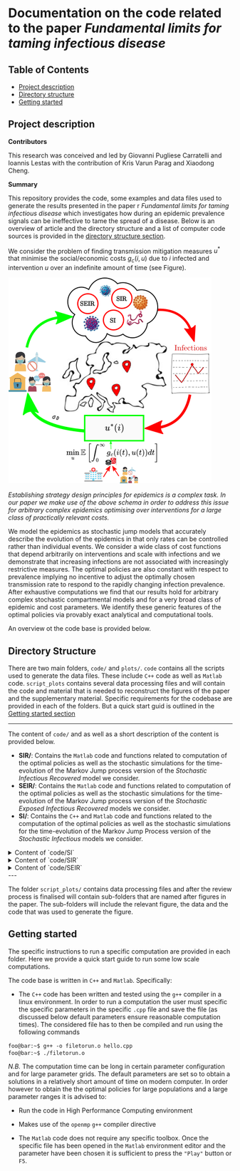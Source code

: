 # Documentation on the code related to the paper *Fundamental limits for taming infectious disease*


## Table of Contents
- [Project description](#introduction)
- [Directory structure](#directory-structure)
- [Getting started](#Getting-started)
## Project description

**Contributors**

This research was conceived and led by Giovanni Pugliese Carratelli and Ioannis Lestas with the contribution of Kris Varun Parag and Xiaodong Cheng.

**Summary**

This repository provides the code, some examples and data files used to generate the results presented in the paper r *Fundamental limits for taming infectious disease* which investigates how during an epidemic prevalence signals can be ineffective to tame the spread of a disease. Below is an overview of article and the directory structure and a list of computer code sources is provided in the [directory structure section](#directory-structure).


We consider the problem of finding transmission mitigation measures $u^\ast$ that minimise the social/economic costs $g_c(i,u)$ due to $i$ infected and intervention $u$ over an indefinite amount of time (see Figure). 

![Fundamental limits on taming epidemics](Diagram.png)

*Establishing strategy design principles for epidemics is a complex task. In our paper we make use of the above schema in order to address this issue for arbitrary complex epidemics optimising over interventions for a large class of practically relevant costs.*

We model the epidemics as stochastic jump models that accurately describe the evolution of the epidemics in that only rates can be controlled rather than individual events. We consider a wide class of cost functions that depend arbitrarily on interventions and scale with infections and we demonstrate that increasing infections are not associated with increasingly restrictive measures. The optimal policies are also constant with respect to prevalence implying no incentive to adjust the optimally chosen transmission rate to respond to the rapidly changing infection prevalence. After exhaustive computations we find that our results hold for arbitrary complex stochastic compartmental models and for a very broad class of epidemic and cost parameters. We identify these generic features of the optimal policies via provably exact analytical and computational tools.

An overview ot the code base is provided below.

## Directory Structure

There are two main folders, `code/` and `plots/`. `code` contains all the scripts used to generate the data files. These include ```C++``` code as well as ```Matlab``` code. `script_plots` contains several data processing files and will contain the code and material that is needed to reconstruct the figures of the paper and the supplementary material.
Specific requirements for the codebase are provided in each of the folders. But a quick start guid is outlined in the [Getting started section](#Getting-started)


---

The content of `code/` and as well as a short description of the content is provided below.
  - **SIR/**: Contains the ```Matlab``` code and functions related to computation of the optimal policies as well as the stochastic simulations for the time-evolution of the Markov Jump process version of the *Stochastic Infectious Recovered* model we consider.
  - **SEIR/**: Contains the ```Matlab``` code and functions related to computation of the optimal policies as well as the stochastic simulations for the time-evolution of the Markov Jump process version of the *Stochastic Exposed Infectious Recovered* models we consider.
  - **SI/**: Contains the ```C++``` and  ```Matlab``` code and functions related to the computation of the optimal policies as well as the stochastic simulations for the time-evolution of the Markov Jump Process version of the *Stochastic Infectious* models we consider.

<details>
<summary> Content of `code/SI` </summary>

- **`readme.md`**: Readme file providing the requirements to run the code and guidance on how to run the files in the folder and/or change parameter over which to do computations. The file also provides guidance how to process the resulting data.

- **`SI_Model_ValueIteration.m`**: `Matlab` function that will compute the optimal policy for the SI model for a specific parameter configuration single 

- **`SI_PolicyComputation.cpp`**: `C++` file that will compute the optimal policy for the SI model for a specific range of parameters of interest 

- **`SI_Bursts_PolicyComputation.cpp`**: `C++` file that will compute the optimal policy for the SI model when considering infection bursts (i.e. when an infection event can lead to a random number of infected individuals) for a specific range of parameters of interest

- **`SI_Gillespie.m`**: `Matlab` script implementing the Stochastic Simulation Algorithm in order to obtain the trajectories of an SI epidemic. The function runs multiple times in parallel for specific set of parameters and can be adapted to incorporate parameter variations.
</details>

<details>
<summary> Content of `code/SIR` </summary>

- **`readme.md`**: Readme file providing the requirements to run the code and guidance on how to run the files in the folder and/or change parameter over which to do computations. The file also provides guidance how to process the resulting data.

- **`SIR_PolicyComputation.m`**: `Matlab` script that will compute the optimal policy for the SIR model for a specific parameter configuration. 

- **`SIR_BurstPolicyComputation.m`**: `Matlab` script that will compute the optimal policy for the SIR model for a specific parameter configuration i the presence of bursts, i.e. when an infection event can lead to a random number of infected individuals. 

- **`SIR_Gillespie.m`**: `Matlab` script implementing the Stochastic Simulation Algorithm in order to obtain the trajectories of an SIR epidemic. The function runs multiple times in parallel for specific set of parameters and can be adapted to incorporate parameter variations.

</details>

<details>
<summary> Content of `code/SEIR` </summary>

- **`readme.md`**: Readme file providing the requirements to run the code and guidance on how to run the files in the folder and/or change parameter over which to do computations. The file also provides guidance how to process the resulting data.

- **`SEIR_PolicyComputation.m`**: `Matlab` function that will compute the optimal policy for the SEIR model for a specific parameter configuration. 

</details>
---

The folder `script_plots/` contains data processing files  and after the review process is finalised will contain sub-folders that are named after figures in the paper. The sub-folders will include the relevant figure, the data and the code that was used to generate the figure.

## Getting started
The specific instructions to run a specific computation are provided in each folder. Here we provide a quick start guide to run some low scale computations. 

The code base is written in ```C++``` and ```Matlab```. Specifically:

- The ```C++``` code has been written and tested using the `g++` compiler in a linux environment. In order to run a computation the user must specific the specific parameters in the specific `.cpp` file and save the file (as discussed below default parameters ensure reasonable computation times). The considered file has to then be compiled and run using the following commands
```console
foo@bar:~$ g++ -o filetorun.o hello.cpp
foo@bar:~$ ./filetorun.o
```
*N.B.* The computation time can be long in certain parameter configuration and for large parameter grids. The default parameters are set so to obtain a solutions in a relatively short amount of time on modern computer. In order however to obtain the the optimal policies for large populations and a large parameter ranges it is advised to:
  - Run the code in High Performance Computing environment
  - Makes use of the `openmp` `g++` compiler directive 
 

- The ```Matlab``` code does not require any specific toolbox. Once the specific file has been opened in the `Matlab` environment editor and the parameter have been chosen it is sufficient to press the `"Play"` button or `F5`.